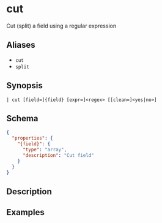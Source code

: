 # cut

Cut (split) a field using a regular expression
## Aliases

* `cut`
* `split`

## Synopsis

```shell
| cut [field=]{field} [expr=]<regex> [[clean=]<yes|no>]
```

## Schema

```json
{
  "properties": {
    "{field}": {
      "type": "array",
      "description": "Cut field"
    }
  }
}
```

## Description

## Examples
